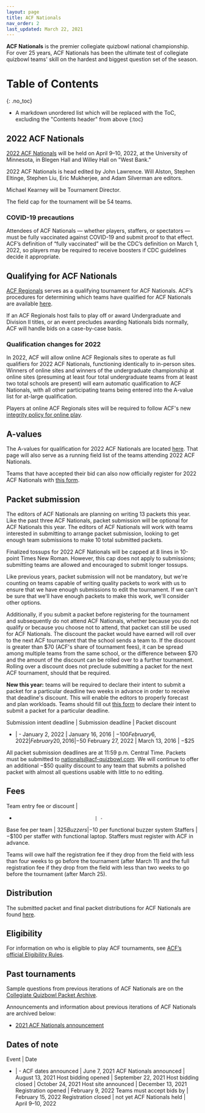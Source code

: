 ```yaml
---
layout: page
title: ACF Nationals
nav_order: 2
last_updated: March 22, 2021
---
```


**ACF Nationals** is the premier collegiate quizbowl national championship. For over 25 years, ACF Nationals has been the ultimate test of collegiate quizbowl teams' skill on the hardest and biggest question set of the season.

# Table of Contents
{: .no_toc}
* A markdown unordered list which will be replaced with the ToC, excluding the "Contents header" from above
{:toc}

## 2022 ACF Nationals
[2022 ACF Nationals](https://hsquizbowl.org/forums/viewtopic.php?f=8&t=25391) will be held on April 9–10, 2022, at the University of Minnesota, in Blegen Hall and Willey Hall on "West Bank."

2022 ACF Nationals is head edited by John Lawrence. Will Alston, Stephen Eltinge, Stephen Liu, Eric Mukherjee, and Adam Silverman are editors.

Michael Kearney will be Tournament Director.

The field cap for the tournament will be 54 teams.

<!-- More details about packet submission, fees, field size, and staffing will be available in the coming months. -->

### COVID-19 precautions
Attendees of ACF Nationals — whether players, staffers, or spectators — must be fully vaccinated against COVID-19 and submit proof to that effect. ACF’s definition of “fully vaccinated” will be the CDC’s definition on March 1, 2022, so players may be required to receive boosters if CDC guidelines decide it appropriate.

## Qualifying for ACF Nationals
[ACF Regionals](/regionals) serves as a qualifying tournament for ACF Nationals. ACF’s procedures for determining which teams have qualified for ACF Nationals are available [here](/nationals-qualification).

If an ACF Regionals host fails to play off or award Undergraduate and Division II titles, or an event precludes awarding Nationals bids normally, ACF will handle bids on a case-by-case basis.

### Qualification changes for 2022
In 2022, ACF will allow online ACF Regionals sites to operate as full qualifiers for 2022 ACF Nationals, functioning identically to in-person sites. Winners of online sites and winners of the undergraduate championship at online sites (presuming at least four total undergraduate teams from at least two total schools are present) will earn automatic qualification to ACF Nationals, with all other participating teams being entered into the A-value list for at-large qualification. <!-- This was announced on January 14, 2022. -->

Players at online ACF Regionals sites will be required to follow ACF's new [integrity policy for online play](https://docs.google.com/document/d/1W8uR9u6WDe-A3H2aqHTLkaVQvivprgfsICYt1G6C8Rs/edit).
<!-- todo: make that doc into static page, under /policies/ -->

## A-values
The A-values for qualification for 2022 ACF Nationals are located [here](/a-values). That page will also serve as a running field list of the teams attending 2022 ACF Nationals.

Teams that have accepted their bid can also now officially register for 2022 ACF Nationals with [this form](https://forms.gle/doeAzE6TvPytdSex6).

## Packet submission
The editors of ACF Nationals are planning on writing 13 packets this year. Like the past three ACF Nationals, packet submission will be optional for ACF Nationals this year. The editors of ACF Nationals will work with teams interested in submitting to arrange packet submission, looking to get enough team submissions to make 10 total submitted packets.

Finalized tossups for 2022 ACF Nationals will be capped at 8 lines in 10-point Times New Roman. However, this cap does not apply to submissions; submitting teams are allowed and encouraged to submit longer tossups.

Like previous years, packet submission will not be mandatory, but we're counting on teams capable of writing quality packets to work with us to ensure that we have enough submissions to edit the tournament. If we can't be sure that we'll have enough packets to make this work, we'll consider other options.

Additionally, if you submit a packet before registering for the tournament and subsequently do not attend ACF Nationals, whether because you do not qualify or because you choose not to attend, that packet can still be used for ACF Nationals. The discount the packet would have earned will roll over to the next ACF tournament that the school sends a team to. If the discount is greater than $70 (ACF's share of tournament fees), it can be spread among multiple teams from the same school, or the difference between $70 and the amount of the discount can be rolled over to a further tournament. Rolling over a discount does not preclude submitting a packet for the next ACF tournament, should that be required.

**New this year:** teams will be required to declare their intent to submit a packet for a particular deadline two weeks in advance in order to receive that deadline's discount. This will enable the editors to properly forecast and plan workloads. Teams should fill out [this form](https://forms.gle/mZd9yzJVSXDC8Jok8) to declare their intent to submit a packet for a particular deadline.

Submission intent deadline | Submission deadline | Packet discount
- | -
January 2, 2022 | January 16, 2016 | −$100
February 6, 2022 | February 20, 2016 | −$50
February 27, 2022 | March 13, 2016 | −$25

All packet submission deadlines are at 11:59 p.m. Central Time. Packets must be submitted to [nationals@acf-quizbowl.com](mailto:nationals@acf-quizbowl.com). We will continue to offer an additional −$50 quality discount to any team that submits a polished packet with almost all questions usable with little to no editing.

## Fees

Team entry fee or discount         |
-                                  | -
Base fee per team                  | $325
Buzzers                            | −$10 per functional buzzer system
Staffers                           | −$100 per staffer with functional laptop. Staffers must register with ACF in advance.

Teams will owe half the registration fee if they drop from the field with less than four weeks to go before the tournament (after March 11) and the full registration fee if they drop from the field with less than two weeks to go before the tournament (after March 25).

## Distribution
The submitted packet and final packet distributions for ACF Nationals are found [here](/distribution).

## Eligibility
For information on who is eligible to play ACF tournaments, see [ACF’s official Eligibility Rules](/eligibility-rules).

<!-- ## Staffing
If you would like to staff ACF Nationals, email both [td@acf-quizbowl.com](mailto:td@acf-quizbowl.com) and [staffing@acf-quizbowl.com](mailto:staffing@acf-quizbowl.com) with the subject line "ACF Nationals staffing." -->

<!--
## Hosting
ACF is currently soliciting bids to host 2022 ACF Nationals. To bid, please fill out [this form](https://forms.gle/UrUe8m5UonW2t7d86) by Sunday, October 24, 2021, at 11:59 p.m. Pacific Time.
The hosting guidelines and benefits are outlined [here](/hosting-guidelines#details-about-bidding-for-acf-nationals).

ACF seeks to receive as many bids as possible from different institutions. Please provide as much of the requested information as possible, paying particular care to the sections about COVID-19 restrictions.

For any questions, please contact both the Nationals Tournament Director at [td@acf-quizbowl.com](mailto:td@acf-quizbowl.com) and the Mirror Coordinator at [hosting@acf-quizbowl.com](mailto:hosting@acf-quizbowl.com).

ACF plans to announce the location of the tournament by around November 1, 2021.
-->

## Past tournaments
Sample questions from previous iterations of ACF Nationals are on the [Collegiate Quizbowl Packet Archive](http://hsquizbowl.org/db/questionsets/search/?name=ACF+Nationals&col=1&season=&archived=y).

Announcements and information about previous iterations of ACF Nationals are archived below:

* [2021 ACF Nationals announcement](/tournaments/archive/2020/ACF%20Nationals)

## Dates of note

Event | Date
- | -
ACF dates announced     | June 7, 2021
ACF Nationals announced | August 13, 2021
Host bidding opened     | September 22, 2021
Host bidding closed     | October 24, 2021
Host site announced     | December 13, 2021
Registration opened     | February 9, 2022
Teams must accept bids by | February 15, 2022
Registration closed     | not yet
ACF Nationals held      | April 9–10, 2022
